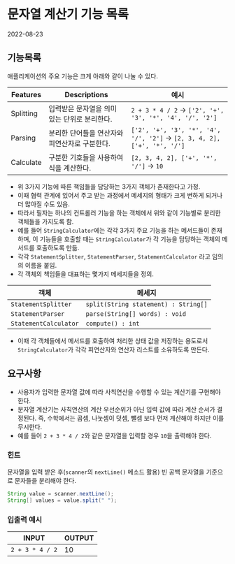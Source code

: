 # 문자열 계산기 기능 목록

2022-08-23

## 기능목록

애플리케이션의 주요 기능은 크게 아래와 같이 나눌 수 있다.

| Features | Descriptions              | 예시                                                                       |
| --- |--------------------------- |--------------------------------------------------------------------------|
| Splitting | 입력받은 문자열을 의미 있는 단위로 분리한다. | `2 + 3 * 4 / 2` -> `['2', '+', '3', '*', '4', '/', '2']`                 |
| Parsing | 분리한 단어들을 연산자와 피연산자로 구분한다. | `['2', '+', '3', '*', '4', '/', '2']` -> `[2, 3, 4, 2], ['+', '*', '/']` |
| Calculate | 구분한 기호들을 사용하여 식을 계산한다.    | `[2, 3, 4, 2], ['+', '*', '/']` -> `10`                                   |

- 위 3가지 기능에 따른 책임들을 담당하는 3가지 객체가 존재한다고 가정.
- 이때 협력 관계에 있어서 주고 받는 과정에서 메세지의 형태가 크게 변하게 되거나 더 많아질 수도 있음.
- 따라서 필자는 하나의 컨트롤러 기능을 하는 객체에서 위와 같이 기능별로 분리한 객체들을 가지도록 함.
- 예를 들어 `StringCalculator`에는 각각 3가지 주요 기능을 하는 메서드들이 존재하며, 이 기능들을 호출할 때는 `StringCalculator`가 각 기능을 담당하는 객체의 메서드를 호출하도록 만듦.
- 각각 `StatementSplitter`, `StatementParser`, `StatementCalculator` 라고 임의의 이름을 붙임.
- 각 객체의 책임들을 대표하는 몇가지 메세지들을 정의.

| 객체 | 메세지                                                             |
| --- |-----------------------------------------------------------------|
| `StatementSplitter` | `split(String statement) : String[]`                            |
| `StatementParser` | `parse(String[] words) : void`                                  |
| `StatementCalculator` | `compute() : int` |

- 이때 각 객체들에서 메서드를 호출하여 처리한 상태 값을 저장하는 용도로서 `StringCalculator`가 각각 피연산자와 연산자 리스트를 소유하도록 만든다.

## 요구사항

- 사용자가 입력한 문자열 값에 따라 사칙연산을 수행할 수 있는 계산기를 구현해야 한다. 
- 문자열 계산기는 사칙연산의 계산 우선순위가 아닌 입력 값에 따라 계산 순서가 결정된다. 즉, 수학에서는 곱셈, 나눗셈이 덧셈, 뺄셈 보다 먼저 계산해야 하지만 이를 무시한다. 
- 예를 들어 `2 + 3 * 4 / 2`와 같은 문자열을 입력할 경우 `10`을 출력해야 한다.

### 힌트

문자열을 입력 받은 후(`scanner`의 `nextLine()` 메소드 활용) 빈 공백 문자열을 기준으로 문자들을 분리해야 한다.

```java
String value = scanner.nextLine();
String[] values = value.split(" ");
```


### 입출력 예시

| INPUT | OUTPUT |
| --- | --- |
| `2 + 3 * 4 / 2` | 10 |
